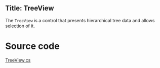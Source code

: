 Title: TreeView
---
The `TreeView` is a control that presents hierarchical tree data and allows selection of it.

# Source code
[TreeView.cs](https://github.com/AvaloniaUI/Avalonia/blob/master/src/Avalonia.Controls/TreeView.cs)
